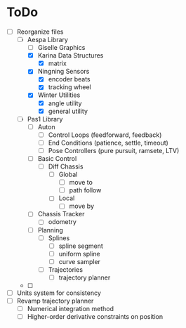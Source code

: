 # ToDo

- [ ] Reorganize files
	- [ ] Aespa Library
		- [ ] Giselle Graphics
		- [x] Karina Data Structures
			- [x] matrix
		- [x] Ningning Sensors
			- [x] encoder beats
			- [x] tracking wheel
		- [x] Winter Utilities
			- [x] angle utility
			- [x] general utility
	- [ ] Pas1 Library
		- [ ] Auton
			- [ ] Control Loops (feedforward, feedback)
			- [ ] End Conditions (patience, settle, timeout)
			- [ ] Pose Controllers (pure pursuit, ramsete, LTV)
		- [ ] Basic Control
			- [ ] Diff Chassis
				- [ ] Global
					- [ ] move to
					- [ ] path follow
				- [ ] Local
					- [ ] move by
		- [ ] Chassis Tracker
			- [ ] odometry
		- [ ] Planning
			- [ ] Splines
				- [ ] spline segment
				- [ ] uniform spline
				- [ ] curve sampler
			- [ ] Trajectories
				- [ ] trajectory planner
	- [ ] 
- [ ] Units system for consistency
- [ ] Revamp trajectory planner
	- [ ] Numerical integration method
	- [ ] Higher-order derivative constraints on position
